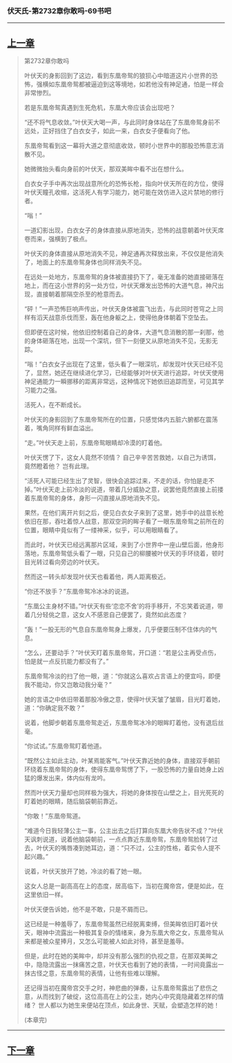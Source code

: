 ### 伏天氏-第2732章你敢吗-69书吧

--------
[上一章](./e2c118258474c77e57a284a8e038baf4.md)
--------


>
>
>
>第2732章你敢吗
>
>叶伏天的身影回到了这边，看到东凰帝鸳的狼狈心中暗道这片小世界的恐怖，强横如东凰帝鸳都被逼迫到这等境地，如若他没有神足通，怕是一样会非常惨烈。
>
>若是东凰帝鸳真遇到生死危机，东凰大帝应该会出现吧？
>
>“还不将气息收敛。”叶伏天大喝一声，与此同时身体站在了东凰帝鸳身前不远处，正好挡住了白衣女子，如此一来，白衣女子便看向了他。
>
>东凰帝鸳看到这一幕将大道之意彻底收敛，顿时小世界中的那股恐怖意志消散不见。
>
>她微微抬头看向身前的叶伏天，那双美眸中看不出在想什么。
>
>白衣女子手中再次出现战意所化的恐怖长枪，指向叶伏天所在的方位，使得叶伏天瞳孔收缩，这活死人有学习能力，她可能在效仿进入这片禁地的修行者。
>
>“嗡！”
>
>一道幻影出现，白衣女子的身体直接从原地消失，恐怖的战意朝着叶伏天席卷而来，强横到了极点。
>
>叶伏天的身体直接从原地消失不见，神足通再次释放出来，不仅仅是他消失了，地面上的东凰帝鸳身体也同样消失不见。
>
>在远处一处地方，东凰帝鸳的身体被直接扔下了，毫无准备的她直接砸落在地上，而在这小世界的另一处方位，叶伏天爆发出恐怖的大道气息，神尺出现，直接朝着那隔空杀至的枪意而去。
>
>“砰！”一声恐怖巨响声传出，叶伏天身体被震飞出去，与此同时苍穹之上同样有滔天战意杀伐而至，轰在他身躯之上，使得他身体朝着下空坠去。
>
>但即便在这时候，他依旧控制着自己的身体，大道气息消散的那一刹那，他的身体砸落在地，出现一个深坑，但下一刻便又从原地消失不见，无影无踪。
>
>“嗡！”白衣女子出现在了这里，低头看了一眼深坑，却发现叶伏天已经不见了，显然，她还在继续进化学习，已经能够对叶伏天进行追踪，叶伏天使用神足通能力一瞬挪移的距离非常远，这种情况下她依旧追踪而至，可见其学习能力之强。
>
>活死人，在不断成长。
>
>叶伏天的身影回到了东凰帝鸳所在的位置，只感觉体内五脏六腑都在震荡着，嘴角同样有鲜血溢出。
>
>“走。”叶伏天走上前，东凰帝鸳眼睛却冷漠的盯着他。
>
>叶伏天愣了下，这女人竟然不领情？
>自己辛辛苦苦救她，以自己为诱饵，竟然瞪着他？
>岂有此理。
>
>“活死人可能已经生出了灵智，很快会追踪过来，不走的话，你怕是走不掉。”叶伏天走上前冷淡的说道，带着几分威胁之意，说罢他竟然直接上前搂着东凰帝鸳的身体，身形一闪直接从原地消失不见。
>
>果然，在他们离开片刻之后，便见白衣女子来到了这里，她手中的战意长枪依旧在那，吞吐着惊人战意，那双空洞的眸子看了一眼东凰帝鸳之前所在的位置，眼睛中竟似有了一缕神采，似乎，可以用眼睛看了。
>
>而此时，叶伏天已经远离那片区域，来到了小世界中一座山壁后面，他身形落地，东凰帝鸳低头看了一眼，只见自己的柳腰被叶伏天的手环绕着，顿时目光转过看向旁边的叶伏天。
>
>然而这一转头却发现叶伏天也看着他，两人距离极近。
>
>“你还不放手？”东凰帝鸳冷冰冰的说道。
>
>“东凰公主身材不错。”叶伏天有些‘恋恋不舍’的将手移开，不忘笑着说道，带着几分轻佻之意，这女人不感恩自己便罢了，竟然如此态度？
>
>“轰！”一股无形的气息自东凰帝鸳身上爆发，几乎便要压制不住体内的气息。
>
>“怎么，还要动手？”叶伏天盯着东凰帝鸳，开口道：“若是公主再受点伤，怕是就一点反抗能力都没有了。”
>
>东凰帝鸳冷淡的扫了他一眼，道：“你就这么喜欢占言语上的便宜吗，即便我不能动，你又岂敢动我分毫？”
>
>她的言语之中依旧带着那股冷傲之意，使得叶伏天皱了皱眉，目光盯着她，道：“你确定我不敢？”
>
>说着，他脚步朝着东凰帝鸳走近，东凰帝鸳冰冷的眼眸盯着他，没有退后丝毫。
>
>“你试试。”东凰帝鸳盯着他道。
>
>“既然公主如此主动，叶某焉能客气。”叶伏天靠近她的身体，直接双手朝前环绕着东凰帝鸳的身体，使得东凰帝鸳愣了下，一股恐怖的力量自她身上凶猛的爆发出来，体内似有龙吟。
>
>然而叶伏天力量却也同样极为强大，将她的身体按在山壁之上，目光死死的盯着她的眼睛，随后脑袋朝前靠近。
>
>“你敢！”东凰帝鸳道。
>
>“难道今日我轻薄公主一事，公主出去之后打算向东凰大帝告状不成？”叶伏天讽刺说道，说着他脑袋朝前，一点点靠近东凰帝鸳，东凰帝鸳脸转了过去，叶伏天的嘴唇凑到她耳边，道：“只不过，公主的性格，着实令人提不起兴趣。”
>
>说着，叶伏天放开了她，冷淡的看了她一眼。
>
>这女人总是一副高高在上的态度，居高临下，当初在魔帝宫，便是如此，在这里依旧一样。
>
>叶伏天便告诉她，他不是不敢，只是不屑而已。
>
>这已经是一种羞辱了，东凰帝鸳虽然已经脱离束缚，但美眸依旧盯着叶伏天，眼神中流露出一种极其复杂的情绪来，身为东凰大帝之女，东凰帝鸳从来都是被众星捧月，又怎么可能被人如此对待，甚至是羞辱。
>
>但是，此时在她的美眸中，却并没有那么强烈的仇视之意，在那双美眸之中，隐隐流露出一抹痛苦之意，叶伏天也看到了她的表情，一时间竟露出一抹古怪之意，东凰帝鸳的表情，让他有些难以理解。
>
>还记得当初在魔帝宫交手之时，神悲曲的弹奏，让东凰帝鸳露出了悲伤之意，从而找到了破绽，这位高高在上的公主，她内心中究竟隐藏着怎样的情绪？
>世人都以为她生来便站在顶点，如此身世、天赋，会塑造怎样的她！
>
>(本章完)
>
>

--------
[下一章](./18c1bf0531e4204f0d64d5e34d361c73.md)
--------
